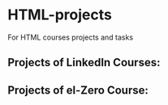 # HTML-projects
For HTML courses projects and tasks

## Projects of LinkedIn Courses:

## Projects of el-Zero Course:
